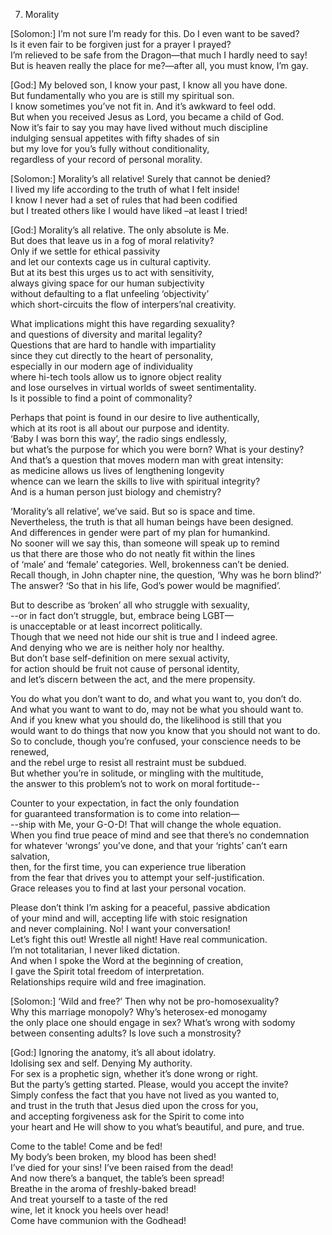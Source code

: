 07.	Morality  
  
[Solomon:] I’m not sure I’m ready for this. Do I even want to be saved?  
Is it even fair to be forgiven just for a prayer I prayed?  
I’m relieved to be safe from the Dragon—that much I hardly need to say!  
But is heaven really the place for me?—after all, you must know, I’m gay.  
  
[God:] My beloved son, I know your past, I know all you have done.  
But fundamentally who you are is still my spiritual son.  
I know sometimes you’ve not fit in. And it’s awkward to feel odd.  
But when you received Jesus as Lord, you became a child of God.  
Now it’s fair to say you may have lived without much discipline  
indulging sensual appetites with fifty shades of sin  
but my love for you’s fully without conditionality,  
regardless of your record of personal morality.  
  
[Solomon:] Morality’s all relative! Surely that cannot be denied?  
I lived my life according to the truth of what I felt inside!  
I know I never had a set of rules that had been codified  
but I treated others like I would have liked –at least I tried!  
  
[God:] Morality’s all relative. The only absolute is Me.  
But does that leave us in a fog of moral relativity?  
Only if we settle for ethical passivity  
and let our contexts cage us in cultural captivity.  
But at its best this urges us to act with sensitivity,  
always giving space for our human subjectivity  
without defaulting to a flat unfeeling ‘objectivity’  
which short-circuits the flow of interpers’nal creativity.  
  
What implications might this have regarding sexuality?  
and questions of diversity and marital legality?  
Questions that are hard to handle with impartiality  
since they cut directly to the heart of personality,  
especially in our modern age of individuality  
where hi-tech tools allow us to ignore object reality  
and lose ourselves in virtual worlds of sweet sentimentality.  
Is it possible to find a point of commonality?  
  
Perhaps that point is found in our desire to live authentically,  
which at its root is all about our purpose and identity.  
‘Baby I was born this way’, the radio sings endlessly,  
but what’s the purpose for which you were born? What is your destiny?  
And that’s a question that moves modern man with great intensity:  
as medicine allows us lives of lengthening longevity  
whence can we learn the skills to live with spiritual integrity?  
And is a human person just biology and chemistry?  
  
‘Morality’s all relative’, we’ve said. But so is space and time.  
Nevertheless, the truth is that all human beings have been designed.  
And differences in gender were part of my plan for humankind.  
No sooner will we say this, than someone will speak up to remind  
us that there are those who do not neatly fit within the lines  
of ‘male’ and ‘female’ categories. Well, brokenness can’t be denied.  
Recall though, in John chapter nine, the question, ‘Why was he born blind?’  
The answer? ‘So that in his life, God’s power would be magnified’.  
  
But to describe as ‘broken’ all who struggle with sexuality,  
--or in fact don’t struggle, but, embrace being LGBT—  
is unacceptable or at least incorrect politically.  
Though that we need not hide our shit is true and I indeed agree.  
And denying who we are is neither holy nor healthy.  
But don’t base self-definition on mere sexual activity,  
for action should be fruit not cause of personal identity,  
and let’s discern between the act, and the mere propensity.  
  
You do what you don’t want to do, and what you want to, you don’t do.  
And what you want to want to do, may not be what you should want to.  
And if you knew what you should do, the likelihood is still that you  
would want to do things that now you know that you should not want to do.  
So to conclude, though you’re confused, your conscience needs to be renewed,  
and the rebel urge to resist all restraint must be subdued.  
But whether you’re in solitude, or mingling with the multitude,  
the answer to this problem’s not to work on moral fortitude--  
  
Counter to your expectation, in fact the only foundation  
for guaranteed transformation is to come into relation—  
--ship with Me, your G-O-D! That will change the whole equation.  
When you find true peace of mind and see that there’s no condemnation  
for whatever ‘wrongs’ you’ve done, and that your ‘rights’ can’t earn salvation,  
then, for the first time, you can experience true liberation  
from the fear that drives you to attempt your self-justification.  
Grace releases you to find at last your personal vocation.  
  
Please don’t think I’m asking for a peaceful, passive abdication  
of your mind and will, accepting life with stoic resignation  
and never complaining. No! I want your conversation!  
Let’s fight this out! Wrestle all night! Have real communication.  
I’m not totalitarian, I never liked dictation.  
And when I spoke the Word at the beginning of creation,  
I gave the Spirit total freedom of interpretation.  
Relationships require wild and free imagination.  
  
[Solomon:] ‘Wild and free?’ Then why not be pro-homosexuality?  
Why this marriage monopoly? Why’s heterosex-ed monogamy  
the only place one should engage in sex? What’s wrong with sodomy  
between consenting adults? Is love such a monstrosity?  
  
[God:] Ignoring the anatomy, it’s all about idolatry.  
Idolising sex and self. Denying My authority.  
For sex is a prophetic sign, whether it’s done wrong or right.  
But the party’s getting started. Please, would you accept the invite?  
Simply confess the fact that you have not lived as you wanted to,  
and trust in the truth that Jesus died upon the cross for you,  
and accepting forgiveness  ask for the Spirit to come into  
your heart and He will show to you what’s beautiful, and pure, and true.  
  
Come to the table! Come and be fed!  
My body’s been broken, my blood has been shed!  
I’ve died for your sins! I’ve been raised from the dead!  
And now there’s a banquet, the table’s been spread!  
Breathe in the aroma of freshly-baked bread!  
And treat yourself to a taste of the red  
wine, let it knock you heels over head!  
Come have communion with the Godhead!  
  
